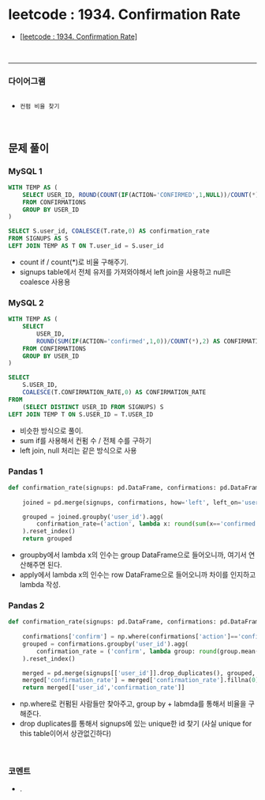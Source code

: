 # leetcode : 1934. Confirmation Rate

* [[leetcode : 1934. Confirmation Rate]](https://leetcode.com/problems/confirmation-rate/description/)
<br>

---

### **다이어그램**
```mermaid

```

* `컨펌 비율 찾기`

<br>

## 문제 풀이

### **MySQL 1**
```SQL
WITH TEMP AS (
    SELECT USER_ID, ROUND(COUNT(IF(ACTION='CONFIRMED',1,NULL))/COUNT(*),2) AS rate
    FROM CONFIRMATIONS
    GROUP BY USER_ID
)

SELECT S.user_id, COALESCE(T.rate,0) AS confirmation_rate
FROM SIGNUPS AS S
LEFT JOIN TEMP AS T ON T.user_id = S.user_id
```

* count if / count(*)로 비율 구해주기.
* signups table에서 전체 유저를 가져와야해서 left join을 사용하고 null은 coalesce 사용용

### **MySQL 2**
```SQL
WITH TEMP AS (
    SELECT
        USER_ID,
        ROUND(SUM(IF(ACTION='confirmed',1,0))/COUNT(*),2) AS CONFIRMATION_RATE
    FROM CONFIRMATIONS
    GROUP BY USER_ID
)

SELECT
    S.USER_ID,
    COALESCE(T.CONFIRMATION_RATE,0) AS CONFIRMATION_RATE
FROM
    (SELECT DISTINCT USER_ID FROM SIGNUPS) S
LEFT JOIN TEMP T ON S.USER_ID = T.USER_ID
```

* 비슷한 방식으로 풀이.
* sum if를 사용해서 컨펌 수 / 전체 수를 구하기
* left join, null 처리는 같은 방식으로 사용



  
### **Pandas 1**
```python
def confirmation_rate(signups: pd.DataFrame, confirmations: pd.DataFrame) -> pd.DataFrame:
    
    joined = pd.merge(signups, confirmations, how='left', left_on='user_id', right_on='user_id')

    grouped = joined.groupby('user_id').agg(
        confirmation_rate=('action', lambda x: round(sum(x=='confirmed')/len(x),2))
    ).reset_index()
    return grouped
```

* groupby에서 lambda x의 인수는 group DataFrame으로 들어오니까, 여기서 연산해주면 된다.
* apply에서 lambda x의 인수는 row DataFrame으로 들어오니까 차이를 인지하고 lambda 작성.
  
### **Pandas 2**
```python
def confirmation_rate(signups: pd.DataFrame, confirmations: pd.DataFrame) -> pd.DataFrame:
    
    confirmations['confirm'] = np.where(confirmations['action']=='confirmed',1,0)
    grouped = confirmations.groupby('user_id').agg(
        confirmation_rate = ('confirm', lambda group: round(group.mean(),2))
    ).reset_index()

    merged = pd.merge(signups[['user_id']].drop_duplicates(), grouped, on='user_id', how='left')
    merged['confirmation_rate'] = merged['confirmation_rate'].fillna(0)
    return merged[['user_id','confirmation_rate']]
```
* np.where로 컨펌된 사람들만 찾아주고, group by + labmda를 통해서 비율을 구해준다.
* drop duplicates를 통해서 signups에 있는 unique한 id 찾기 (사실 unique for this table이어서 상관없긴하다)
  
<br>

### **코멘트**
* .